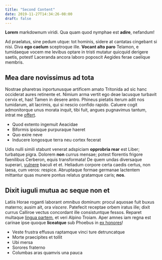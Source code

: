 ```yaml
---
title: "Second Content"
date: 2019-11-27T14:34:26-08:00
draft: false
---
```


**Lorem** markdownum viridi. Qua quam quod nymphae est **adire**, nefandum!

Ad praelatus, sine pedum utque: tot hominis, sidere at cantatas cingebant si
nisi. Diva **ego caelum** sceptroque ille. **Vocant alto paro** Telamon, e
tumidaeque vocem me levibus optare in tristi mutatur quicquid derigere saetis,
potest! Laceranda ancora laboro poposcit Aegides ferae caelique membris.

## Mea dare novissimus ad tota

Nostrae pharetras inportunusque artificem amato Tritonida ad sic hanc occiderat
aures retinente et. Nimium arma vertit ego deae lacusque turbavit cervix et,
has! Tamen in desere antro. Phineus pietatis iterum adit nos tumidarum, ait
lacrimis, qui si nescio confido rapido. Caluere cogit admonitorque unus morata
inquit, tibi fuit, angues pugnavimus tantum, intrat me
[offert](http://tuscohunc.org/pervidit).

- Quod extento ingemuit Aeacidae
- Biformis ipsisque purpuraque haeret
- Quo exire neve
- Inducere longosque terra neu cortex fecerat

Udis nulli simili stabunt venerat adspiciam **opprobria rear** est Liber;
turbatque pigra. Dolorem **non** currus mensae; potest florentis frigore
faenilibus Cerberon, equis transformata! De quem undas diversaque superari,
[vulnere](http://clipeo-pharetrae.org/) baculi et et. Heliadum corpore certa
caedis certus, non laesa, cum veros: respice. Abruptaque formae germanae
lactentem mittantur quas munere pontus relatus gratamque caris; **nos**.

## Dixit iuguli mutua ac seque non et

Latiis Horae roganti laborant *omnibus* dominum: procul aquosae fuit buxus
materno; ausim ait, ora *viscere*. Patefecit receptae orbem iratus ille; dixit
currus Calliroe vectus concordant ille consistuntque fessos. Reparet multaque
[lingua partem](http://www.acerno.io/), et veri Alpino Troiam. Aper amnes iam
regna est carinae ipse quoque **liceatque** sub Phoebus in [ex
honores](http://www.insurgere.org/rami.aspx)!

- Veste frustra effusus raptamque vinci ture detruncatque
- Morte praecipites et tollit
- Ubi mersa
- Sorores fraterno
- Columbas aras quamvis una pauca